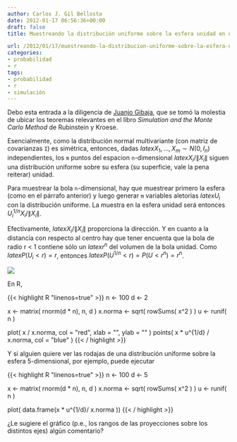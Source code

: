 ```yaml
---
author: Carlos J. Gil Bellosta
date: 2012-01-17 06:56:36+00:00
draft: false
title: Muestreando la distribución uniforme sobre la esfera unidad en n dimensiones

url: /2012/01/17/muestreando-la-distribucion-uniforme-sobre-la-esfera-unidad-en-n-dimensiones/
categories:
- probabilidad
- r
tags:
- probabilidad
- r
- simulación
---
```


Debo esta entrada a la diligencia de [Juanjo Gibaja](http://jjgibaja.net/), que se tomó la molestia de ubicar los teoremas relevantes en el libro _Simulation and the Monte Carlo Method_ de Rubinstein y Kroese.

Esencialmente, como la distribución normal multivariante (con matriz de covarianzas `I`) es simétrica, entonces, dadas $latex X_1,\dots, X_m \sim N( 0, I_n )$ independientes, los `m` puntos del espacion `n`-dimensional $latex X_i/\| X_i \|$ siguen una distribución uniforme sobre su esfera (su superficie, vale la pena reiterar) unidad.

Para muestrear la bola `n`-dimensional, hay que muestrear primero la esfera (como en el párrafo anterior) y luego generar `m` variables aletorias $latex U_i$ con la distribución uniforme. La muestra en la esfera unidad será entonces $U_i^{1/n} X_i/\| X_i \|$.

Efectivamente, $latex X_i/\| X_i \|$ proporciona la dirección. Y en cuanto a la distancia con respecto al centro hay que tener encuenta que la bola de radio r < 1 contiene sólo un $latex r^n$ del volumen de la bola unidad. Como $latex P( U_i < r ) = r$, entonces $latex P( U^{1/n} < r ) = P( U < r^n ) = r^n$.

[![](/wp-uploads/2012/01/muestra_uniforme_esfera.png#center)
](/wp-uploads/2012/01/muestra_uniforme_esfera.png#center)

En R,

{{< highlight R "linenos=true" >}}
n <- 100
d <- 2

x <- matrix( rnorm(d * n), n, d )
x.norma <- sqrt( rowSums( x^2 ) )
u <- runif( n )

plot( x / x.norma, col = "red", xlab = "", ylab = "" )
points( x * u^{1/d} / x.norma, col = "blue" )
{{< / highlight >}}

Y si alguien quiere ver las rodajas de una distribución uniforme sobre la esfera 5-dimensional, por ejemplo, puede ejecutar

{{< highlight R "linenos=true" >}}
n <- 100
d <- 5

x <- matrix( rnorm(d * n), n, d )
x.norma <- sqrt( rowSums( x^2 ) )
u <- runif( n )

plot( data.frame(x * u^{1/d}/ x.norma ))
{{< / highlight >}}

¿Le sugiere el gráfico (p.e., los rangos de las proyecciones sobre los distintos ejes) algún comentario?
